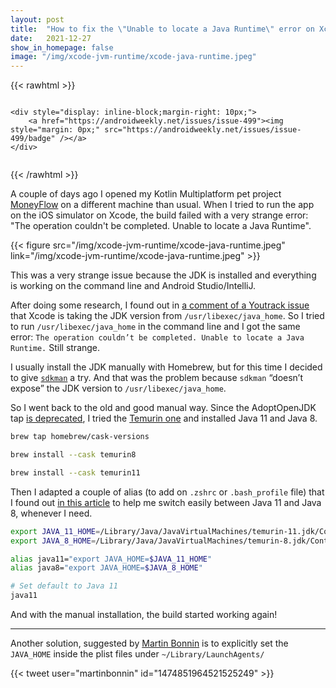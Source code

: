 ```yaml
---
layout: post
title:  "How to fix the \"Unable to locate a Java Runtime\" error on Xcode with Kotlin Multiplatform"
date:   2021-12-27
show_in_homepage: false
image: "/img/xcode-jvm-runtime/xcode-java-runtime.jpeg"
---
```


{{< rawhtml >}}

<div id="banner" style="overflow: hidden;justify-content:space-around;">

    <div style="display: inline-block;margin-right: 10px;">
        <a href="https://androidweekly.net/issues/issue-499"><img style="margin: 0px;" src="https://androidweekly.net/issues/issue-499/badge" /></a>
    </div>
</div>

{{< /rawhtml >}}

A couple of days ago I opened my Kotlin Multiplatform pet project [MoneyFlow](https://github.com/prof18/MoneyFlow) on a different machine than usual. When I tried to run the app on the iOS simulator on Xcode, the build failed with a very strange error: "The operation couldn't be completed. Unable to locate a Java Runtime".

{{< figure src="/img/xcode-jvm-runtime/xcode-java-runtime.jpeg" link="/img/xcode-jvm-runtime/xcode-java-runtime.jpeg" >}}

This was a very strange issue because the JDK is installed and everything is working on the command line and Android Studio/IntelliJ. 

After doing some research, I found out in [a comment of a Youtrack issue](https://youtrack.jetbrains.com/issue/KT-50474#focus=Comments-27-5673712.0-0) that Xcode is taking the JDK version from  `/usr/libexec/java_home`. So I tried to run  `/usr/libexec/java_home` in the command line and I got the same error: `The operation couldn’t be completed. Unable to locate a Java Runtime.` Still strange.

I usually install the JDK manually with Homebrew, but for this time I decided to give [`sdkman`](https://sdkman.io/usage) a try. And that was the problem because `sdkman` “doesn’t expose” the JDK version to `/usr/libexec/java_home`. 

So I went back to the old and good manual way. Since the AdoptOpenJDK tap [is deprecated](https://github.com/AdoptOpenJDK/homebrew-openjdk#-deprecation-notice-), I tried the [Temurin one](https://formulae.brew.sh/cask/temurin) and installed Java 11 and Java 8.

```bash
brew tap homebrew/cask-versions

brew install --cask temurin8

brew install --cask temurin11
```

Then I adapted a couple of alias (to add on `.zshrc` or `.bash_profile` file) that I found out [in this article](https://www.yippeecode.com/topics/upgrade-to-openjdk-temurin-using-homebrew/) to help me switch easily between Java 11 and Java 8, whenever I need. 

```bash
export JAVA_11_HOME=/Library/Java/JavaVirtualMachines/temurin-11.jdk/Contents/Home
export JAVA_8_HOME=/Library/Java/JavaVirtualMachines/temurin-8.jdk/Contents/Home

alias java11="export JAVA_HOME=$JAVA_11_HOME"
alias java8="export JAVA_HOME=$JAVA_8_HOME"

# Set default to Java 11
java11
```

And with the manual installation, the build started working again! 

---

Another solution, suggested by [Martin Bonnin](https://twitter.com/martinbonnin) is to explicitly set the `JAVA_HOME` inside the plist files under `~/Library/LaunchAgents/`

{{< tweet user="martinbonnin" id="1474851964521525249" >}}

